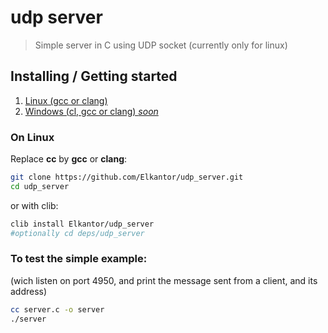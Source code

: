 # udp server
> Simple server in C using UDP socket (currently only for linux)

## Installing / Getting started

1. [Linux (gcc or clang)](#on-linux)
2. [Windows (cl, gcc or clang) *soon*](#on-windows)

### On Linux
Replace **cc** by **gcc** or **clang**:

```bash
git clone https://github.com/Elkantor/udp_server.git
cd udp_server
```

or with clib:
```bash
clib install Elkantor/udp_server
#optionally cd deps/udp_server
```

### To test the simple example:
(wich listen on port 4950, and print the message sent from a client, and its address)
```bash
cc server.c -o server
./server
```

